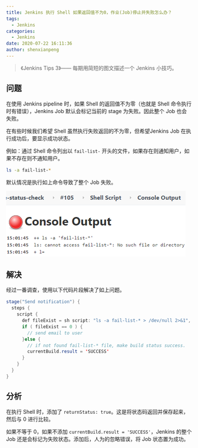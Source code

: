 ```yaml
---
title: Jenkins 执行 Shell 如果返回值不为0，作业(Job)停止并失败怎么办？
tags:
  - Jenkins
categories:
  - Jenkins
date: 2020-07-22 16:11:36
author: shenxianpeng
---
```


> 《Jenkins Tips 3》—— 每期用简短的图文描述一个 Jenkins 小技巧。

## 问题

在使用 Jenkins pipeline 时，如果 Shell 的返回值不为零（也就是 Shell 命令执行时有错误），Jenkins Job 默认会标记当前的 stage 为失败。因此整个 Job 也会失败。

在有些时候我们希望 Shell 虽然执行失败返回的不为零，但希望Jenkins Job 在执行成功后，要显示成功状态。

<!-- more -->

例如：通过 Shell 命令列出以 `fail-list-` 开头的文件，如果存在则通知用户，如果不存在则不通知用户。

```bash
ls -a fail-list-*
```

默认情况是执行如上命令导致了整个 Job 失败。

![失败 log](jenkins-tips-3/error.png)

## 解决

经过一番调查，使用以下代码片段解决了如上问题。

```java
stage("Send notification") {
  steps {
    script {
      def fileExist = sh script: "ls -a fail-list-* > /dev/null 2>&1", returnStatus: true
      if ( fileExist == 0 ) {
        // send email to user
      }else {
        // if not found fail-list-* file, make build status success.
        currentBuild.result = 'SUCCESS'
      }
    }
  }
}
```

## 分析

在执行 Shell 时，添加了 `returnStatus: true`。这是将状态码返回并保存起来，然后与 0 进行比较。

如果不等于 0，如果不添加 `currentBuild.result = 'SUCCESS'`，Jenkins 的整个 Job 还是会标记为失败状态。添加后，人为的忽略错误，将 Job 状态置为成功。

